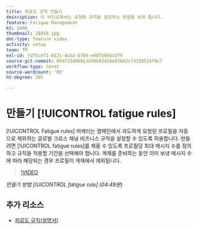 ```yaml
---
title: 피로도 규칙 만들기
description: 이 비디오에서는 유형화 규칙을 설정하는 방법을 보여 줍니다.
feature: Fatigue Management
kt: 3446
thumbnail: 28450.jpg
doc-type: feature video
activity: setup
team: TM
exl-id: fd75ce71-8131-4cba-b766-e68f59ebcbf9
source-git-commit: 89df23d00913d36b93d3be03b62c74320524f9c7
workflow-type: tm+mt
source-wordcount: '92'
ht-degree: 26%

---
```


# 만들기 [!UICONTROL fatigue rules]

[!UICONTROL Fatigue rules] 마케터는 캠페인에서 과도하게 요청된 프로필을 자동으로 제외하는 글로벌 크로스 채널 비즈니스 규칙을 설정할 수 있도록 허용합니다.
만들려면 [!UICONTROL fatigue rules]를 채울 수 있도록 프로필당 최대 메시지 수를 정의하고 규칙을 적용할 기간을 선택해야 합니다. 게재를 준비하는 동안 이미 보낸 메시지 수에 따라 해당되는 경우 프로필이 게재에서 제외됩니다.

>[!VIDEO](https://video.tv.adobe.com/v/28450?quality=12&learn=on)

*만들기 방법 [!UICONTROL fatigue rule] (04:49분)*

## 추가 리소스

* [피로도 규칙(설명서)](https://experienceleague.adobe.com/docs/campaign-standard/using/testing-and-sending/working-with-typology-rules/fatigue-rules.html)

